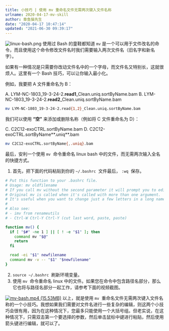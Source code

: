 ```yaml
---
title: 小技巧 | 使用 mv 重命名文件无需两次键入文件名称
urlname: 2020-04-17-mv-skill
author: 章鱼猫先生
date: "2020-04-17 10:47:14"
updated: "2021-06-30 09:39:17"
---
```


![linux-bash.png](https://shub-1251708715.cos.ap-guangzhou.myqcloud.com/elog-cookbook-img/FuZTZ7gAI1jlk8WLq8mTcu0QfLCO.png)
使用过 Bash 的童鞋都知道 `mv` 是一个可以用于文件改名的命令，而且使用这个命令修改文件名时我们需要输入两次文件名（旧名字和新名字）。

如果有一种情况是只需要你改动文件名中的一个字母，而文件名又特别长，这就很烦人。这里有一个 Bash 技巧，可以让你输入最小化。

例如，我要把 A 文件重命名为 B：

A. LYM-NC-1803_19-3-24-2.**read1**\_Clean.uniq.sortByName.bam
B. LYM-NC-1803_19-3-24-2.**read2**\_Clean.uniq.sortByName.bam

```bash
mv LYM-NC-1803_19-3-24-2.read{1,2}_Clean.uniq.sortByName.bam
```

我们可以使用 **“空”** 来添加或删除名称（例如将 C 文件重命名为 D）：

C. C2C12-exoCTRL.sortByName.bam
D. C2C12-exoCTRL.sortByName\*\*.uniq\*\*.bam

```bash
mv C2C12-exoCTRL.sortByName{,.uniq}.bam
```

最后，安利一个使用 `mv`  命令重命名 linux bash 中的文件，而无需两次输入全名的快捷方式。

1.  首先，把下面的代码粘贴到你的 `~/.bashrc`  文件最后， `:wq`  保存。

```bash
# Put this function to your .bashrc file.
# Usage: mv oldfilename
# If you call mv without the second parameter it will prompt you to edit the filename on command line.
# Original mv is called when it's called with more than one argument.
# It's useful when you want to change just a few letters in a long name.
#
# Also see:
# - imv from renameutils
# - Ctrl-W Ctrl-Y Ctrl-Y (cut last word, paste, paste)

function mv() {
  if [ "$#" -ne 1 ] || [ ! -e "$1" ]; then
    command mv "$@"
    return
  fi

  read -ei "$1" newfilename
  command mv -v -- "$1" "$newfilename"
}
```

2.  `source ~/.bashrc`  刷新环境变量。
3.  使用 `mv`  命令重命名 linux 中的文件。如果您在命令中包含路径名部分，那么它也将与路径名部分一起工作，请参考下面的视频截图。

[![mv-bash.mp4 (15.53MB)](https://shub-1251708715.cos.ap-guangzhou.myqcloud.com/elog-cookbook-img/Fm1y3biihJGP-U9hiN5r8qb1_SWk.jpeg)](https://www.yuque.com/shenweiyan/cookbook/mv-skill?_lake_card=%7B%22status%22%3A%22done%22%2C%22name%22%3A%22mv-bash.mp4%22%2C%22size%22%3A16279195%2C%22percent%22%3A0%2C%22id%22%3A%22oow6F%22%2C%22videoId%22%3A%22180267216f6149968e1a0466d290aedd%22%2C%22coverUrl%22%3A%22https%3A%2F%2Fcdn.nlark.com%2Fyuque%2F0%2F2020%2Fjpeg%2F126032%2F1587101911476-aef2b2ff-bc67-44e4-bcc4-80fcb29ebb9f.jpeg%22%2C%22aliyunVideoSrc%22%3Anull%2C%22taobaoVideoId%22%3A%22259696476440%22%2C%22uploaderId%22%3A126032%2C%22docUrl%22%3A%22https%3A%2F%2Fwww.yuque.com%2Fshenweiyan%2Fcookbook%2Fmv-skill%22%2C%22card%22%3A%22video%22%7D#oow6F)
以上，就是使用 `mv`  重命名文件无需两次键入文件名称的一个小技巧。我想如果我们需要对文件名进行一些复杂的编辑，则这两个小技巧会很有用，因为在这种情况下，您最多只能使用一个大括号组。但老实说，在这种情况下，只需双击第一个要选择的参数，然后单击鼠标中键进行粘贴，然后使用箭头键进行编辑，就可以了。
